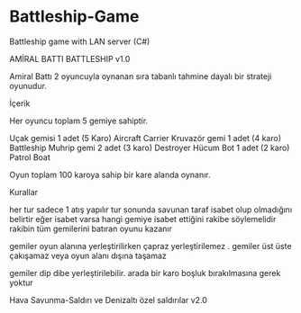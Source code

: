 # Battleship-Game
Battleship game with LAN server (C#)

AMİRAL BATTI BATTLESHIP v1.0

Amiral Battı 2 oyuncuyla oynanan sıra tabanlı tahmine dayalı bir strateji oyunudur.

İçerik

Her oyuncu toplam 5 gemiye sahiptir.

Uçak     gemisi 1 adet (5 Karo) Aircraft Carrier
Kruvazör gemi   1 adet (4 karo) Battleship
Muhrip   gemi   2 adet (3 karo) Destroyer
Hücum    Bot    1 adet (2 karo) Patrol Boat

Oyun toplam 100 karoya sahip bir kare alanda oynanır.

Kurallar

her tur sadece 1 atış yapılır
tur sonunda savunan taraf isabet olup olmadığını belirtir
eğer isabet varsa hangi gemiye isabet ettiğini rakibe söylemelidir
rakibin tüm gemilerini batıran oyunu kazanır

gemiler oyun alanına yerleştirilirken çapraz yerleştirilemez .
gemiler üst üste çakışamaz veya oyun alanı dışına taşamaz

gemiler dip dibe yerleştirilebilir. arada bir karo boşluk bırakılmasına gerek yoktur

Hava Savunma-Saldırı ve Denizaltı özel saldırılar v2.0
